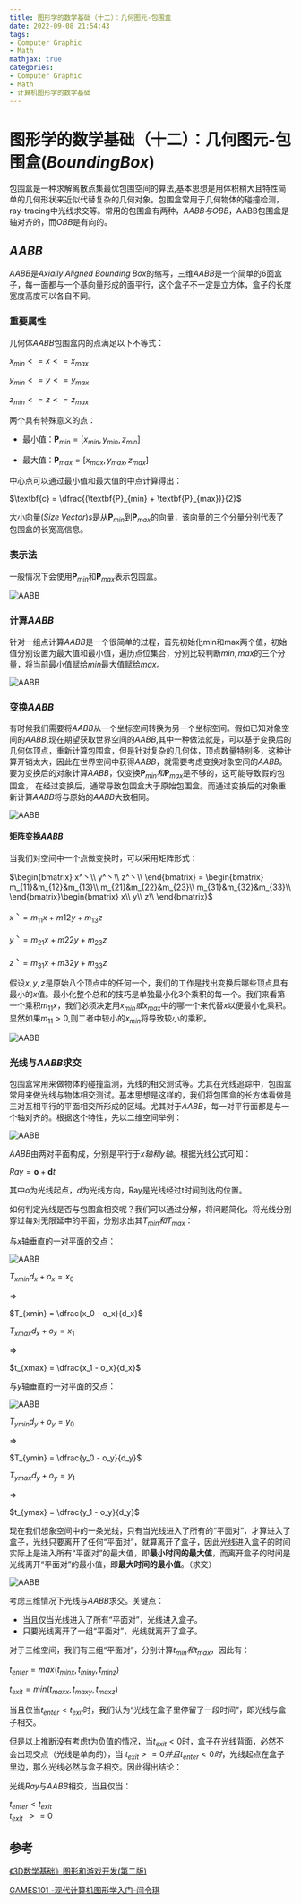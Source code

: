 ```yaml
---
title: 图形学的数学基础（十二）：几何图元-包围盒
date: 2022-09-08 21:54:43
tags:
- Computer Graphic
- Math
mathjax: true
categories:
- Computer Graphic
- Math
- 计算机图形学的数学基础
---
```


# 图形学的数学基础（十二）：几何图元-包围盒($Bounding Box$)
包围盒是一种求解离散点集最优包围空间的算法,基本思想是用体积稍大且特性简单的几何形状来近似代替复杂的几何对象。包围盒常用于几何物体的碰撞检测，ray-tracing中光线求交等。常用的包围盒有两种，$AABB与OBB$，AABB包围盒是轴对齐的，而$OBB$是有向的。

## $AABB$
$AABB$是$Axially\;Aligned\;Bounding\;Box$的缩写，三维$AABB$是一个简单的6面盒子，每一面都与一个基向量形成的面平行，这个盒子不一定是立方体，盒子的长度宽度高度可以各自不同。

### 重要属性

几何体$AABB$包围盒内的点满足以下不等式：

$x_{min} <= x <= x_{max}$

$y_{min} <= y <= y_{max}$

$z_{min} <= z <= z_{max}$

两个具有特殊意义的点：

- 最小值：$\textbf{P}_{min} = [x_{min}, y_{min}, z_{min}]$

- 最大值：$\textbf{P}_{max} = [x_{max}, y_{max}, z_{max}]$

中心点可以通过最小值和最大值的中点计算得出：

$\textbf{c} = \dfrac{(\textbf{P}_{min} + \textbf{P}_{max})}{2}$

大小向量($Size\;Vector$)$s$是从$\textbf{P}_{min}$到$\textbf{P}_{max}$的向量，该向量的三个分量分别代表了包围盒的长宽高信息。

### 表示法
一般情况下会使用$\textbf{P}_{min}$和$\textbf{P}_{max}$表示包围盒。

![AABB](图形学的数学基础（十二）：几何图元-包围盒/1.png)
### 计算$AABB$
针对一组点计算$AABB$是一个很简单的过程，首先初始化min和max两个值，初始值分别设置为最大值和最小值，遍历点位集合，分别比较判断$min,max$的三个分量，将当前最小值赋给$min$最大值赋给$max$。

![AABB](图形学的数学基础（十二）：几何图元-包围盒/2.png)

### 变换$AABB$
有时候我们需要将$AABB$从一个坐标空间转换为另一个坐标空间。假如已知对象空间的$AABB$,现在期望获取世界空间的$AABB$,其中一种做法就是，可以基于变换后的几何体顶点，重新计算包围盒，但是针对复杂的几何体，顶点数量特别多，这种计算开销太大，因此在世界空间中获得$AABB$，就需要考虑变换对象空间的$AABB$。
要为变换后的对象计算$AABB$，仅变换$\textbf{P}_{min}和\textbf{P}_{max}$是不够的，这可能导致假的包围盒，
在经过变换后，通常导致包围盒大于原始包围盒。而通过变换后的对象重新计算$AABB$将与原始的$AABB$大致相同。

![AABB](图形学的数学基础（十二）：几何图元-包围盒/3.png)

#### 矩阵变换$AABB$
当我们对空间中一个点做变换时，可以采用矩阵形式：

$\begin{bmatrix}
x^丶\\ y^丶\\ z^丶\\ 
\end{bmatrix} = \begin{bmatrix}
m_{11}&m_{12}&m_{13}\\ 
m_{21}&m_{22}&m_{23}\\ 
m_{31}&m_{32}&m_{33}\\ 
\end{bmatrix}\begin{bmatrix}
x\\ y\\ z\\ 
\end{bmatrix}$

$x^丶 = m_{11}x + m{12}y+m_{13}z$

$y^丶 = m_{21}x + m{22}y+m_{23}z$

$z^丶 = m_{31}x + m{32}y+m_{33}z$

假设$x,y,z$是原始八个顶点中的任何一个，我们的工作是找出变换后哪些顶点具有最小的$x$值。最小化整个总和的技巧是单独最小化3个乘积的每一个。我们来看第一个乘积$m_{11}x$，我们必须决定用$x_{min}或x_{max}$中的哪一个来代替$x$以便最小化乘积。显然如果$m_{11} > 0$,则二者中较小的$x_{min}$将导致较小的乘积。

![AABB](图形学的数学基础（十二）：几何图元-包围盒/4.png)

### 光线与$AABB$求交
包围盒常用来做物体的碰撞监测，光线的相交测试等。尤其在光线追踪中，包围盒常用来做光线与物体相交测试。基本思想是这样的，我们将包围盒的长方体看做是三对互相平行的平面相交所形成的区域。尤其对于$AABB$，每一对平行面都是与一个轴对齐的。根据这个特性，先以二维空间举例：

![AABB](图形学的数学基础（十二）：几何图元-包围盒/5.jpg)

$AABB$由两对平面构成，分别是平行于$x轴和y轴$。根据光线公式可知：

$Ray = \textbf{o} + \textbf{d}t$

其中$o$为光线起点，$d$为光线方向，Ray是光线经过t时间到达的位置。 

如何判定光线是否与包围盒相交呢？我们可以通过分解，将问题简化，将光线分别穿过每对无限延申的平面，分别求出其$T_{min}和T_{max}$：

与$x$轴垂直的一对平面的交点：

![AABB](图形学的数学基础（十二）：几何图元-包围盒/6.png)

$T_{xmin}d_x + o_x = x_0$

=>

$T_{xmin} = \dfrac{x_0 - o_x}{d_x}$

$T_{xmax}d_x + o_x = x_1$

=> 

$t_{xmax} = \dfrac{x_1 - o_x}{d_x}$


与$y$轴垂直的一对平面的交点：

![AABB](图形学的数学基础（十二）：几何图元-包围盒/7.png)

$T_{ymin}d_y + o_y = y_0$

=>

$T_{ymin} = \dfrac{y_0 - o_y}{d_y}$

$T_{ymax}d_y + o_y = y_1$

=> 

$t_{ymax} = \dfrac{y_1 - o_y}{d_y}$

现在我们想象空间中的一条光线，只有当光线进入了所有的“平面对”，才算进入了盒子，光线只要离开了任何“平面对”，就算离开了盒子，因此光线进入盒子的时间实际上是进入所有“平面对”的最大值，即**最小时间的最大值**，而离开盒子的时间是光线离开“平面对”的最小值，即**最大时间的最小值**。（求交）

![AABB](图形学的数学基础（十二）：几何图元-包围盒/8.jpg)

考虑三维情况下光线与$AABB$求交。关键点：

- 当且仅当光线进入了所有“平面对”，光线进入盒子。
- 只要光线离开了一组“平面对”，光线就离开了盒子。

对于三维空间，我们有三组“平面对”，分别计算$t_{min}和t_{max}$，因此有：

$t_{enter} = max(t_{minx}, t_{miny}, t_{minz})$

$t_{exit} = min(t_{maxx}, t_{maxy}, t_{maxz})$

当且仅当$t_{enter} < t_{exit}$时，我们认为“光线在盒子里停留了一段时间”，即光线与盒子相交。

但是以上推断没有考虑t为负值的情况，当$t_{exit} < 0$时，盒子在光线背面，必然不会出现交点（光线是单向的），当 $t_{exit} >= 0 并且t_{enter} < 0时$，光线起点在盒子里边，那么光线必然与盒子相交。因此得出结论：

光线$Ray$与$AABB$相交，当且仅当：

$t_{enter} < t_{exit}$  
$t_{exit} \;\;>= 0$

## 参考

[《3D数学基础》图形和游戏开发(第二版)](https://item.jd.com/12659881.html)

[GAMES101 -现代计算机图形学入门-闫令琪](https://www.bilibili.com/video/BV1X7411F744?p=5&spm_id_from=pageDriver&vd_source=b3b87210888ec87be647603921054a36)






